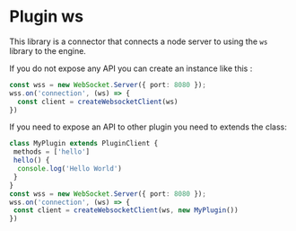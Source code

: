 # Plugin ws
This library is a connector that connects a node server to using the `ws` library to the engine.

If you do not expose any API you can create an instance like this :
```typescript
const wss = new WebSocket.Server({ port: 8080 });
wss.on('connection', (ws) => {
  const client = createWebsocketClient(ws)
})
```

If you need to expose an API to other plugin you need to extends the class: 
```typescript
class MyPlugin extends PluginClient {
 methods = ['hello']
 hello() {
  console.log('Hello World')
 }
}
const wss = new WebSocket.Server({ port: 8080 });
wss.on('connection', (ws) => {
 const client = createWebsocketClient(ws, new MyPlugin())
})
```